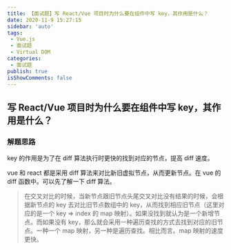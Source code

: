 ```yaml
---
title: 【面试题】写 React/Vue 项目时为什么要在组件中写 key，其作用是什么？
date: 2020-11-9 15:27:15
sidebar: 'auto'
tags:
 - Vue.js
 - 面试题
 - Virtual DOM 
categories:
 - 面试题
publish: true 
isShowComments: false
---
```


## 写 React/Vue 项目时为什么要在组件中写 key，其作用是什么？

### 解题思路

key 的作用是为了在 diff 算法执行时更快的找到对应的节点，提高 diff 速度。

vue 和 react 都是采用 diff 算法来对比新旧虚拟节点，从而更新节点。在 vue 的 diff 函数中。可以先了解一下 diff 算法。

> 在交叉对比的时候，当新节点跟旧节点头尾交叉对比没有结果的时候，会根据新节点的 key 去对比旧节点数组中的 key，从而找到相应旧节点（这里对应的是一个 key => index 的 map 映射）。如果没找到就认为是一个新增节点。而如果没有 key，那么就会采用一种遍历查找的方式去找到对应的旧节点。一种一个 map 映射，另一种是遍历查找。相比而言。map 映射的速度更快。
